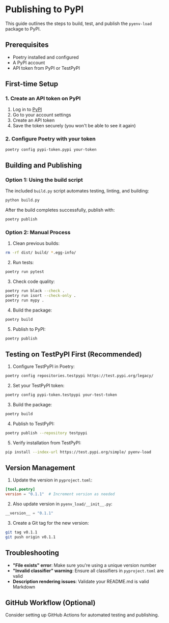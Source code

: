 # Publishing to PyPI

This guide outlines the steps to build, test, and publish the `pyenv-load` package to PyPI.

## Prerequisites

- Poetry installed and configured
- A PyPI account
- API token from PyPI or TestPyPI

## First-time Setup

### 1. Create an API token on PyPI

1. Log in to [PyPI](https://pypi.org/)
2. Go to your account settings
3. Create an API token
4. Save the token securely (you won't be able to see it again)

### 2. Configure Poetry with your token

```bash
poetry config pypi-token.pypi your-token
```

## Building and Publishing

### Option 1: Using the build script

The included `build.py` script automates testing, linting, and building:

```bash
python build.py
```

After the build completes successfully, publish with:

```bash
poetry publish
```

### Option 2: Manual Process

1. Clean previous builds:

```bash
rm -rf dist/ build/ *.egg-info/
```

2. Run tests:

```bash
poetry run pytest
```

3. Check code quality:

```bash
poetry run black --check .
poetry run isort --check-only .
poetry run mypy .
```

4. Build the package:

```bash
poetry build
```

5. Publish to PyPI:

```bash
poetry publish
```

## Testing on TestPyPI First (Recommended)

1. Configure TestPyPI in Poetry:

```bash
poetry config repositories.testpypi https://test.pypi.org/legacy/
```

2. Set your TestPyPI token:

```bash
poetry config pypi-token.testpypi your-test-token
```

3. Build the package:

```bash
poetry build
```

4. Publish to TestPyPI:

```bash
poetry publish --repository testpypi
```

5. Verify installation from TestPyPI:

```bash
pip install --index-url https://test.pypi.org/simple/ pyenv-load
```

## Version Management

1. Update the version in `pyproject.toml`:

```toml
[tool.poetry]
version = "0.1.1"  # Increment version as needed
```

2. Also update version in `pyenv_load/__init__.py`:

```python
__version__ = "0.1.1"
```

3. Create a Git tag for the new version:

```bash
git tag v0.1.1
git push origin v0.1.1
```

## Troubleshooting

- **"File exists" error**: Make sure you're using a unique version number
- **"Invalid classifier" warning**: Ensure all classifiers in `pyproject.toml` are valid
- **Description rendering issues**: Validate your README.md is valid Markdown

## GitHub Workflow (Optional)

Consider setting up GitHub Actions for automated testing and publishing.
